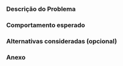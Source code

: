 <!-- 
nome: Solicitação de recurso
sobre: Sugira novas ideias para o projeto
titulo: "#number_issue: Name_for_issue"
rótulos: ''
designados: '' 
-->

### **Descrição do Problema**
<!-- Apresentar um breve resumo do problema que a feature deseja resolver -->

### **Comportamento esperado**
<!-- Descreva resumidamente o que esperar deste feature -->

### **Alternativas consideradas (opcional)**
<!-- Se houver uma alternativa para essa feature, descreva-a aqui -->

### **Anexo**
<!-- Adicione algum recurso visual ou contexto para entender melhor o recurso desejado -->
